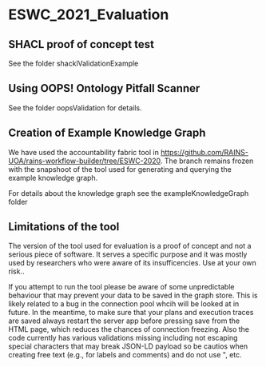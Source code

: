 # ESWC_2021_Evaluation

## SHACL proof of concept test 

See the folder shacklValidationExample

## Using OOPS! Ontology Pitfall Scanner  

See the folder oopsValidation for details.

## Creation of Example Knowledge Graph 

We have used the accountability fabric tool in https://github.com/RAINS-UOA/rains-workflow-builder/tree/ESWC-2020. The branch remains frozen with the snapshoot of the tool used for generating and querying the example knowledge graph. 

For details about the knowledge graph see the exampleKnowledgeGraph folder 

## Limitations of the tool

The version of the tool used for evaluation is a proof of concept and not a serious piece of software. It serves a specific purpose and it was mostly used by researchers who were aware of its insufficencies. Use at your own risk..

If you attempt to run the tool please be aware of some unpredictable behaviour that may prevent your data to be saved in the graph store. This is likely related to a bug in the connection pool whcih will be looked at in future. In the meantime, to make sure that your plans and execution traces are saved always restart the server app before pressing save from the HTML page, which reduces the chances of connection freezing. Also the code currently has various validations missing including not escaping special characters that may break JSON-LD payload so be cautios when creating free text (e.g., for labels and comments) and do not use ", etc.   
